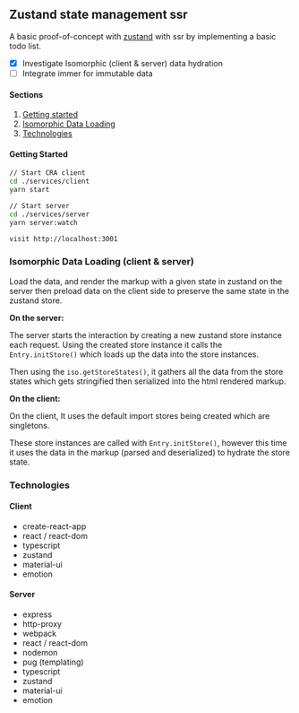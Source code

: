 ## Zustand state management ssr

A basic proof-of-concept with [zustand](https://github.com/pmndrs/zustand/) with ssr by implementing a basic todo list.

- [x] Investigate Isomorphic (client & server) data hydration
- [ ] Integrate immer for immutable data 

#### Sections

1. [Getting started](#getting-started)
2. [Isomorphic Data Loading](#isomorphic-data-loading)
3. [Technologies](#technologies)


#### Getting Started 

```sh
// Start CRA client
cd ./services/client
yarn start

// Start server 
cd ./services/server
yarn server:watch

visit http://localhost:3001
```

### Isomorphic Data Loading (client & server)

Load the data, and render the markup with a given state in zustand on the server then preload data on the client side to preserve the same state in the zustand store.

**On the server:**

The server starts the interaction by creating a new zustand store instance each request.
Using the created store instance it calls the `Entry.initStore()` which loads up the data into the store instances.

Then using the `iso.getStoreStates()`, it gathers all the data from the store states which gets stringified then serialized into the html rendered markup.

**On the client:**

On the client, It uses the default import stores being created which are singletons.

These store instances are called with `Entry.initStore()`, however this time it uses the data in the markup (parsed and deserialized) to hydrate the store state.


### Technologies

#### Client
- create-react-app 
- react / react-dom 
- typescript
- zustand
- material-ui
- emotion

#### Server 
- express
- http-proxy
- webpack
- react / react-dom 
- nodemon
- pug (templating)
- typescript
- zustand
- material-ui
- emotion
